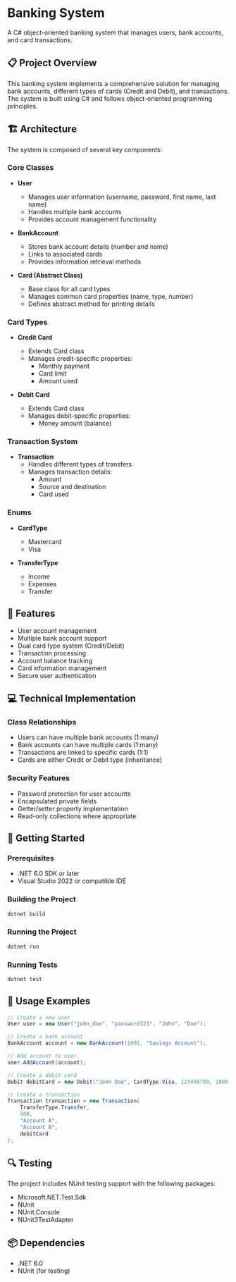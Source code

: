 # Banking System

A C# object-oriented banking system that manages users, bank accounts, and card transactions.

## 📋 Project Overview

This banking system implements a comprehensive solution for managing bank accounts, different types of cards (Credit and Debit), and transactions. The system is built using C# and follows object-oriented programming principles.

## 🏗️ Architecture

The system is composed of several key components:

### Core Classes

- **User**
  - Manages user information (username, password, first name, last name)
  - Handles multiple bank accounts
  - Provides account management functionality

- **BankAccount**
  - Stores bank account details (number and name)
  - Links to associated cards
  - Provides information retrieval methods

- **Card (Abstract Class)**
  - Base class for all card types
  - Manages common card properties (name, type, number)
  - Defines abstract method for printing details

### Card Types

- **Credit Card**
  - Extends Card class
  - Manages credit-specific properties:
    - Monthly payment
    - Card limit
    - Amount used

- **Debit Card**
  - Extends Card class
  - Manages debit-specific properties:
    - Money amount (balance)

### Transaction System

- **Transaction**
  - Handles different types of transfers
  - Manages transaction details:
    - Amount
    - Source and destination
    - Card used

### Enums

- **CardType**
  - Mastercard
  - Visa

- **TransferType**
  - Income
  - Expenses
  - Transfer

## 🔧 Features

- User account management
- Multiple bank account support
- Dual card type system (Credit/Debit)
- Transaction processing
- Account balance tracking
- Card information management
- Secure user authentication

## 💻 Technical Implementation

### Class Relationships

- Users can have multiple bank accounts (1:many)
- Bank accounts can have multiple cards (1:many)
- Transactions are linked to specific cards (1:1)
- Cards are either Credit or Debit type (inheritance)

### Security Features

- Password protection for user accounts
- Encapsulated private fields
- Getter/setter property implementation
- Read-only collections where appropriate

## 🚀 Getting Started

### Prerequisites

- .NET 6.0 SDK or later
- Visual Studio 2022 or compatible IDE

### Building the Project

```bash
dotnet build
```

### Running the Project

```bash
dotnet run
```

### Running Tests

```bash
dotnet test
```

## 📝 Usage Examples

```csharp
// Create a new user
User user = new User("john_doe", "password123", "John", "Doe");

// Create a bank account
BankAccount account = new BankAccount(1001, "Savings Account");

// Add account to user
user.AddAccount(account);

// Create a debit card
Debit debitCard = new Debit("John Doe", CardType.Visa, 123456789, 1000.0f);

// Create a transaction
Transaction transaction = new Transaction(
    TransferType.Transfer,
    500,
    "Account A",
    "Account B",
    debitCard
);
```

## 🔍 Testing

The project includes NUnit testing support with the following packages:
- Microsoft.NET.Test.Sdk
- NUnit
- NUnit.Console
- NUnit3TestAdapter

## 📦 Dependencies

- .NET 6.0
- NUnit (for testing)


